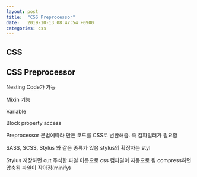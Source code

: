 ```yaml
---
layout: post
title:  "CSS Preprocessor"
date:   2019-10-13 08:47:54 +0900
categories: css
---
```


## CSS

## CSS Preprocessor
Nesting Code가 가능 

Mixin 기능

Variable

Block property access

Preprocessor 문법에따라 만든 코드를 CSS로 변환해줌. 즉 컴파일러가 필요함

SASS, SCSS, Stylus 와 같은 종류가 있음 stylus의 확장자는 styl

Stylus 저장하면 out 주석한 파일 이름으로 css 컴파일이 자동으로 됨 compress하면 압축됨 파일이 작아짐(minify)


